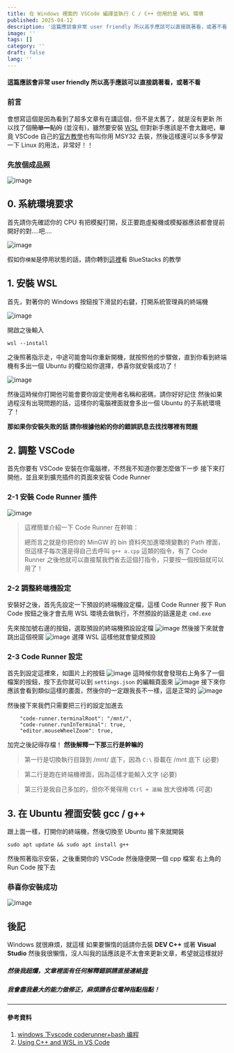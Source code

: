 ```yaml
---
title: 在 Windows 裡面的 VSCode 編譯並執行 C / C++ 但用的是 WSL 環境
published: 2025-04-12
description: '這篇應該會非常 user friendly 所以高手應該可以直接跳著看，或著不看'
image: ''
tags: []
category: ''
draft: false 
lang: ''
---
```

#### 這篇應該會非常 user friendly 所以高手應該可以直接跳著看，或著不看

### 前言

會想寫這個是因為看到了超多文章有在講這個，但不是太舊了，就是沒有更新
所以找了個~~簡單一點的~~ (並沒有)，雖然要安裝 [WSL](https://zh.wikipedia.org/zh-tw/%E9%80%82%E7%94%A8%E4%BA%8ELinux%E7%9A%84Windows%E5%AD%90%E7%B3%BB%E7%BB%9F) 但對新手應該是不會太難吧，畢竟 VSCode 自己的[官方教學](https://code.visualstudio.com/docs/cpp/config-mingw)也有叫你用 MSY32 去裝，然後這樣還可以多多學習一下 Linux 的用法，非常好！！

### 先放個成品照
![image](https://i.imgur.com/bTz56dT.png)

## 0. 系統環境要求
首先請你先確認你的 CPU 有把模擬打開，反正要跑虛擬機或模擬器應該都會提前開好的對....吧....

![image](https://i.imgur.com/XgTgmIW.png)

假如你`模擬`是停用狀態的話，請你轉到[這裡](https://support.bluestacks.com/hc/zh-tw/articles/360058102252-%E5%A6%82%E4%BD%95%E5%9C%A8Windows-10%E4%B8%8A%E7%82%BABlueStacks-5-%E5%95%9F%E7%94%A8%E8%99%9B%E6%93%AC%E5%8C%96-VT
)看 BlueStacks 的教學

## 1. 安裝 WSL
首先，對著你的 Windows 按鈕按下滑鼠的右鍵，打開系統管理員的終端機

![image](https://i.imgur.com/cnO8V08.png)

開啟之後輸入
```
wsl --install
```

之後照著指示走，中途可能會叫你重新開機，就按照他的步驟做，直到你看到終端機有多出一個 Ubuntu 的欄位給你選擇，恭喜你就安裝成功了！

![image](https://i.imgur.com/CODpXbC.png)

然後這時候你打開他可能會要你設定使用者名稱和密碼，請你好好記住
然後如果過程沒有出現問題的話，這樣你的電腦裡面就會多出一個 Ubuntu 的子系統環境了！

**那如果你安裝失敗的話 請你根據他給的你的錯誤訊息去找找哪裡有問題**

## 2. 調整 VSCode
首先你要有 VSCode 安裝在你電腦裡，不然我不知道你要怎麼做下一步
接下來打開他，並且來到擴充插件的頁面來安裝 Code Runner

### 2-1 安裝 Code Runner 插件

![image](https://i.imgur.com/eu6ADGS.png)


> 這裡簡單介紹一下 Code Runner 在幹嘛：
>
> 總而言之就是你把你的 MinGW 的 bin 資料夾加進環境變數的 Path 裡面，但這樣子每次還是得自己去呼叫 `g++ a.cpp` 這類的指令，有了 Code Runner 之後他就可以直接幫我們省去這個打指令，只要按一個按鈕就可以用了！

### 2-2 調整終端機設定

安裝好之後，首先先設定一下預設的終端機設定檔，這樣 Code Runner 按下 Run Code 按鈕之後才會去用 WSL 環境去做執行，不然預設的話還是走 `cmd.exe`

先來按加號右邊的按鈕，選取預設的終端機預設設定檔
![image](https://i.imgur.com/QstARdu.png)
然後接下來就會跳出這個視窗
![image](https://i.imgur.com/HYZRe20.png)
選擇 WSL 這樣他就會變成預設

### 2-3 Code Runner 設定

首先到設定這裡來，如圖片上的按鈕
![image](https://i.imgur.com/YLH6CXG.png)
這時候你就會發現右上角多了一個檔案的按鈕，按下去你就可以到 `settings.json` 的編輯頁面來
![image](https://i.imgur.com/1sCC7Kk.png)
接下來你應該會看到類似這樣的畫面，然後你的一定跟我長不一樣，這是正常的
![image](https://i.imgur.com/K6MrKOS.png)


然後接下來我們只需要把三行的設定加進去

```
    "code-runner.terminalRoot": "/mnt/",
    "code-runner.runInTerminal": true,
    "editor.mouseWheelZoom": true,
```

加完之後記得存檔！
**然後解釋一下那三行是幹嘛的**

> 第一行是切換執行目錄到 /mnt/ 底下，因為 `C:\` 掛載在 /mnt 底下 (必要)

> 第二行是跑在終端機裡面，因為這樣才能輸入文字 (必要)

> 第三行是我自己多加的，但你不覺得用 `Ctrl + 滾輪` 放大很棒嗎 (可選)
> 
## 3. 在 Ubuntu 裡面安裝 gcc / g++
跟上面一樣，打開你的終端機，然後切換至 Ubuntu 接下來就開裝

```
sudo apt update && sudo apt install g++
```

然後照著指示安裝，之後重開你的 VSCode 然後隨便開一個 cpp 檔案
右上角的 Run Code 按下去

### 恭喜你安裝成功
![image](https://i.imgur.com/bTz56dT.png)

## 後記
Windows 就很麻煩，就這樣
如果要懶惰的話請你去裝 **DEV C++** 或著 **Visual Studio**
然後我很懶惰，沒人叫我的話應該是不太會來更新文章，希望就這樣就好

##### 然後我超爛，文章裡面有任何解釋錯誤請直接連絡[我](https://linktr.ee/e0pwr)
##### 我會盡我最大的能力做修正，麻煩請各位電神指點指點！

---
#### 參考資料
1. [windows 下vscode coderunner+bash 编程](https://blog.csdn.net/rush_mj/article/details/124028347)
2. [Using C++ and WSL in VS Code](https://code.visualstudio.com/docs/cpp/config-wsl)

